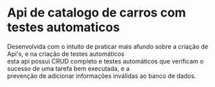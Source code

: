 # Api de catalogo de carros com testes automaticos

Desenvolvida com o intuito de praticar mais afundo sobre a criação de Api's, e na criação de testes automáticos <br/>
esta api possui CRUD completo e testes automáticos que verificam o sucesso de uma tarefa bem executada, e a <br/>
prevenção de adicionar informações inválidas ao banco de dados.

